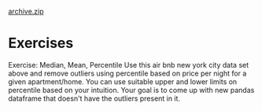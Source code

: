 [archive.zip](https://github.com/ShahRohit999/Exercises/files/6409900/archive.zip)


# Exercises

Exercise: Median, Mean, Percentile
Use this air bnb new york city data set above  and remove outliers using percentile based on price per night for a given apartment/home. You can use suitable upper and lower limits on percentile based on your intuition. Your goal is to come up with new pandas dataframe that doesn't have the outliers present in it.
